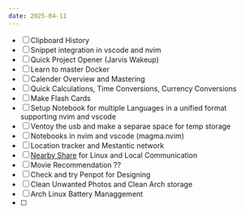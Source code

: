 ```yaml
---
date: 2025-04-11
---
```

- [ ] Clipboard History
- [ ] Snippet integration in vscode and nvim
- [ ] Quick Project Opener (Jarvis Wakeup)
- [ ] Learn to master Docker
- [ ] Calender Overview and Mastering
- [ ] Quick Calculations, Time Conversions, Currency Conversions
- [ ] Make Flash Cards
- [ ] Setup Notebook for multiple Languages in a unified format supporting nvim and vscode
- [ ] Ventoy the usb and make a separae space for temp storage
- [ ] Notebooks in nvim and vscode (magma.nvim)
- [ ] Location tracker and Mestantic network
- [ ] [Nearby Share](https://github.com/google/nearby/tree/main/embedded) for Linux and Local Communication
- [ ] Movie Recommendation ??
- [ ] Check and try Penpot for Designing
- [ ] Clean Unwanted Photos and Clean Arch storage
- [ ] Arch Linux Battery Managgement
- [ ] 